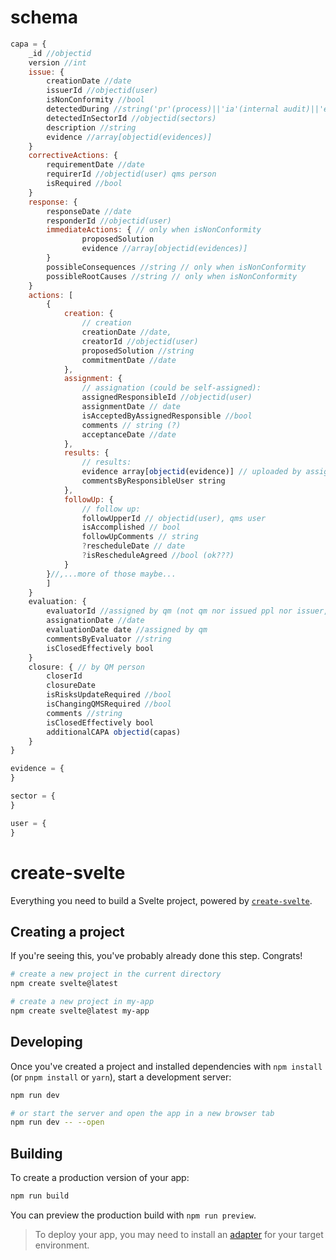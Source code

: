 # schema
```js
capa = {
	_id //objectid
	version //int
	issue: {
		creationDate //date
		issuerId //objectid(user)
		isNonConformity //bool
		detectedDuring //string('pr'(process)||'ia'(internal audit)||'ea'(external audit))
		detectedInSectorId //objectid(sectors)
		description //string
		evidence //array[objectid(evidences)]
	}
	correctiveActions: {
		requirementDate //date
		requirerId //objectid(user) qms person
		isRequired //bool
	}
	response: {
		responseDate //date
		responderId //objectid(user)
		immediateActions: { // only when isNonConformity
				proposedSolution
				evidence //array[objectid(evidences)]	
		}
		possibleConsequences //string // only when isNonConformity
		possibleRootCauses //string // only when isNonConformity
    }
    actions: [
        {
            creation: {
                // creation
                creationDate //date,
                creatorId //objectid(user)
                proposedSolution //string
                commitmentDate //date
            },
            assignment: {
                // assignation (could be self-assigned):
                assignedResponsibleId //objectid(user)
                assignmentDate // date
                isAcceptedByAssignedResponsible //bool
                comments // string (?)
                acceptanceDate //date
            },
            results: {
                // results:
                evidence array[objectid(evidence)] // uploaded by assigned person or by creator
                commentsByResponsibleUser string
            },
            followUp: {
                // follow up:
                followUpperId // objectid(user), qms user
                isAccomplished // bool
                followUpComments // string
                ?rescheduleDate // date
                ?isRescheduleAgreed //bool (ok???)
            }
        }//,...more of those maybe...
        ]
	}
    evaluation: {
		evaluatorId //assigned by qm (not qm nor issued ppl nor issuer, right?)
		assignationDate //date
		evaluationDate date //assigned by qm
		commentsByEvaluator //string
		isClosedEffectively bool
	}
	closure: { // by QM person
        closerId
        closureDate
		isRisksUpdateRequired //bool
		isChangingQMSRequired //bool
		comments //string
		isClosedEffectively bool
		additionalCAPA objectid(capas)
	}
}

evidence = {
}

sector = {
}

user = {
}

```


# create-svelte

Everything you need to build a Svelte project, powered by [`create-svelte`](https://github.com/sveltejs/kit/tree/master/packages/create-svelte).

## Creating a project

If you're seeing this, you've probably already done this step. Congrats!

```bash
# create a new project in the current directory
npm create svelte@latest

# create a new project in my-app
npm create svelte@latest my-app
```

## Developing

Once you've created a project and installed dependencies with `npm install` (or `pnpm install` or `yarn`), start a development server:

```bash
npm run dev

# or start the server and open the app in a new browser tab
npm run dev -- --open
```

## Building

To create a production version of your app:

```bash
npm run build
```

You can preview the production build with `npm run preview`.

> To deploy your app, you may need to install an [adapter](https://kit.svelte.dev/docs/adapters) for your target environment.
